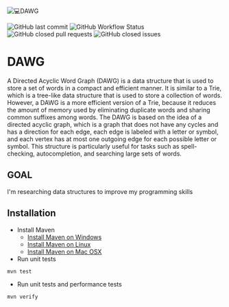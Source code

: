 ![💻DAWG](https://user-images.githubusercontent.com/102171106/214369779-21e03682-825a-441a-96ea-a7a4af98b61b.png)

![GitHub last commit](https://img.shields.io/github/last-commit/sdonkov/dawg) ![GitHub Workflow Status](https://img.shields.io/github/actions/workflow/status/sdonkov/dawg/test.yaml) ![GitHub closed pull requests](https://img.shields.io/github/issues-pr-closed/sdonkov/dawg) ![GitHub closed issues](https://img.shields.io/github/issues-closed/sdonkov/dawg)

# DAWG

A Directed Acyclic Word Graph (DAWG) is a data structure that is used to store a set of words in a compact and
efficient manner. It is similar to a Trie, which is a tree-like data structure that is used to store a collection of
words. However, a DAWG is a more efficient version of a Trie, because it reduces the amount of memory used by
eliminating duplicate words and sharing common suffixes among words. The DAWG is based on the idea of a directed acyclic
graph, which is a graph that does not have any cycles and has a direction for each edge, each edge is labeled with a
letter
or symbol, and each vertex has at most one outgoing edge for each possible letter or symbol. This structure is
particularly
useful for tasks such as spell-checking, autocompletion, and searching large sets of words.

## GOAL
I'm researching data structures to improve my programming skills

## Installation

- Install Maven
  - [Install Maven on Windows](https://www.baeldung.com/install-maven-on-windows-linux-mac#installing-maven-on-windows)
  - [Install Maven on Linux](https://www.baeldung.com/install-maven-on-windows-linux-mac#installing-maven-on-linux)
  - [Install Maven on Mac OSX](https://www.baeldung.com/install-maven-on-windows-linux-mac#installing-maven-on-mac-os-x)
- Run unit tests 
```
mvn test
```
- Run unit tests and performance tests
```
mvn verify
```

